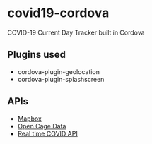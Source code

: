 # covid19-cordova
COVID-19 Current Day Tracker built in Cordova

## Plugins used
- cordova-plugin-geolocation
- cordova-plugin-splashscreen

## APIs
- [Mapbox](https://api.mapbox.com)
- [Open Cage Data](https://api.opencagedata.com)
- [Real time COVID API](https://corona.lmao.ninja/states)
